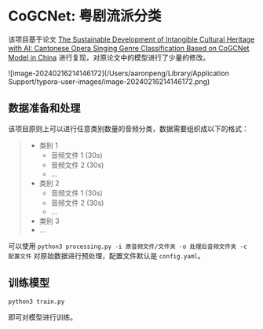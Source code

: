 # CoGCNet: 粤剧流派分类

该项目基于论文 [The Sustainable Development of Intangible Cultural Heritage with AI: Cantonese Opera Singing Genre Classification Based on CoGCNet Model in China](https://www.mdpi.com/2071-1050/14/5/2923) 进行复现，对原论文中的模型进行了少量的修改。

![image-20240216214146172](/Users/aaronpeng/Library/Application Support/typora-user-images/image-20240216214146172.png)

## 数据准备和处理

该项目原则上可以进行任意类别数量的音频分类，数据需要组织成以下的格式：

> - 类别 1
>   - 音频文件 1 (30s)
>   - 音频文件 2 (30s)
>   - ...
> - 类别 2
>   - 音频文件 1 (30s)
>   - 音频文件 2 (30s)
>   - ...
> - 类别 3
> - ...

可以使用 `python3 processing.py -i 原音频文件/文件夹 -o 处理后音频文件夹 -c 配置文件` 对原始数据进行预处理，配置文件默认是 `config.yaml`。

## 训练模型

```python
python3 train.py
```

即可对模型进行训练。